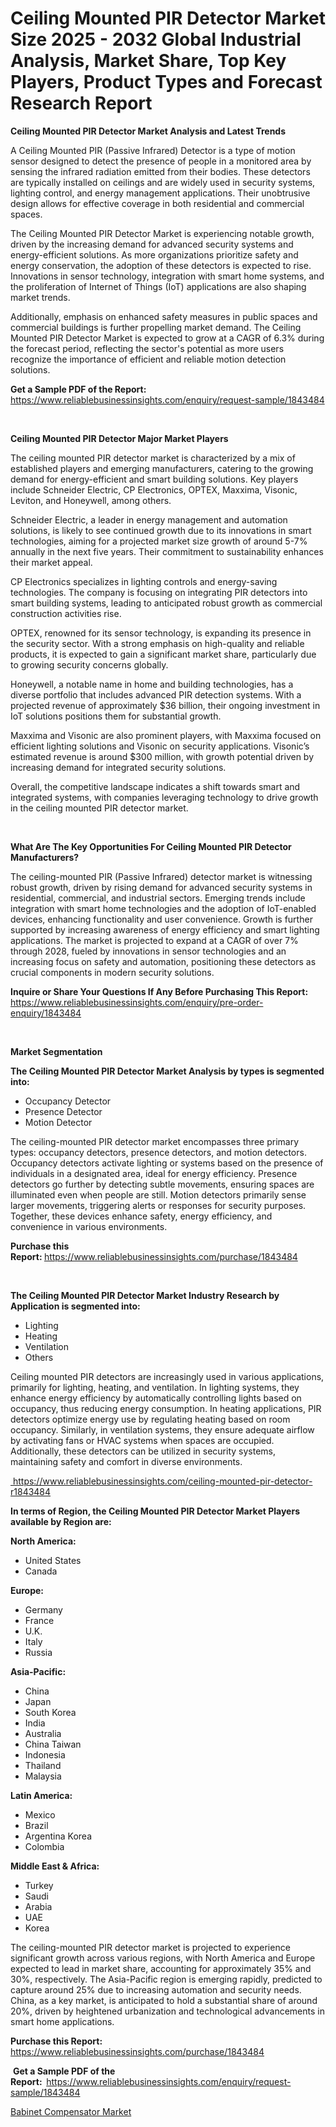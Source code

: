 <p><h1>Ceiling Mounted PIR Detector Market Size 2025 - 2032 Global Industrial Analysis, Market Share, Top Key Players, Product Types and Forecast Research Report</h1></p><p><strong>Ceiling Mounted PIR Detector Market Analysis and Latest Trends</strong></p>
<p><p>A Ceiling Mounted PIR (Passive Infrared) Detector is a type of motion sensor designed to detect the presence of people in a monitored area by sensing the infrared radiation emitted from their bodies. These detectors are typically installed on ceilings and are widely used in security systems, lighting control, and energy management applications. Their unobtrusive design allows for effective coverage in both residential and commercial spaces.</p><p>The Ceiling Mounted PIR Detector Market is experiencing notable growth, driven by the increasing demand for advanced security systems and energy-efficient solutions. As more organizations prioritize safety and energy conservation, the adoption of these detectors is expected to rise. Innovations in sensor technology, integration with smart home systems, and the proliferation of Internet of Things (IoT) applications are also shaping market trends.</p><p>Additionally, emphasis on enhanced safety measures in public spaces and commercial buildings is further propelling market demand. The Ceiling Mounted PIR Detector Market is expected to grow at a CAGR of 6.3% during the forecast period, reflecting the sector's potential as more users recognize the importance of efficient and reliable motion detection solutions.</p></p>
<p><strong>Get a Sample PDF of the Report:&nbsp;</strong> <a href="https://www.reliablebusinessinsights.com/enquiry/request-sample/1843484?utm_campaign=2752&utm_medium=2&utm_source=Github&utm_content=ia&utm_term=06042025&utm_id=ceiling-mounted-pir-detector">https://www.reliablebusinessinsights.com/enquiry/request-sample/1843484</a></p>
<p>&nbsp;</p>
<p><strong>Ceiling Mounted PIR Detector Major Market Players</strong></p>
<p><p>The ceiling mounted PIR detector market is characterized by a mix of established players and emerging manufacturers, catering to the growing demand for energy-efficient and smart building solutions. Key players include Schneider Electric, CP Electronics, OPTEX, Maxxima, Visonic, Leviton, and Honeywell, among others.</p><p>Schneider Electric, a leader in energy management and automation solutions, is likely to see continued growth due to its innovations in smart technologies, aiming for a projected market size growth of around 5-7% annually in the next five years. Their commitment to sustainability enhances their market appeal.</p><p>CP Electronics specializes in lighting controls and energy-saving technologies. The company is focusing on integrating PIR detectors into smart building systems, leading to anticipated robust growth as commercial construction activities rise. </p><p>OPTEX, renowned for its sensor technology, is expanding its presence in the security sector. With a strong emphasis on high-quality and reliable products, it is expected to gain a significant market share, particularly due to growing security concerns globally.</p><p>Honeywell, a notable name in home and building technologies, has a diverse portfolio that includes advanced PIR detection systems. With a projected revenue of approximately $36 billion, their ongoing investment in IoT solutions positions them for substantial growth.</p><p>Maxxima and Visonic are also prominent players, with Maxxima focused on efficient lighting solutions and Visonic on security applications. Visonic’s estimated revenue is around $300 million, with growth potential driven by increasing demand for integrated security solutions.</p><p>Overall, the competitive landscape indicates a shift towards smart and integrated systems, with companies leveraging technology to drive growth in the ceiling mounted PIR detector market.</p></p>
<p>&nbsp;</p>
<p><strong>What Are The Key Opportunities For Ceiling Mounted PIR Detector Manufacturers?</strong></p>
<p><p>The ceiling-mounted PIR (Passive Infrared) detector market is witnessing robust growth, driven by rising demand for advanced security systems in residential, commercial, and industrial sectors. Emerging trends include integration with smart home technologies and the adoption of IoT-enabled devices, enhancing functionality and user convenience. Growth is further supported by increasing awareness of energy efficiency and smart lighting applications. The market is projected to expand at a CAGR of over 7% through 2028, fueled by innovations in sensor technologies and an increasing focus on safety and automation, positioning these detectors as crucial components in modern security solutions.</p></p>
<p><strong>Inquire or Share Your Questions If Any Before Purchasing This Report:</strong> <a href="https://www.reliablebusinessinsights.com/enquiry/pre-order-enquiry/1843484?utm_campaign=2752&utm_medium=2&utm_source=Github&utm_content=ia&utm_term=06042025&utm_id=ceiling-mounted-pir-detector">https://www.reliablebusinessinsights.com/enquiry/pre-order-enquiry/1843484</a></p>
<p>&nbsp;</p>
<p><strong>Market Segmentation</strong></p>
<p><strong>The Ceiling Mounted PIR Detector Market Analysis by types is segmented into:</strong></p>
<p><ul><li>Occupancy Detector</li><li>Presence Detector</li><li>Motion Detector</li></ul></p>
<p><p>The ceiling-mounted PIR detector market encompasses three primary types: occupancy detectors, presence detectors, and motion detectors. Occupancy detectors activate lighting or systems based on the presence of individuals in a designated area, ideal for energy efficiency. Presence detectors go further by detecting subtle movements, ensuring spaces are illuminated even when people are still. Motion detectors primarily sense larger movements, triggering alerts or responses for security purposes. Together, these devices enhance safety, energy efficiency, and convenience in various environments.</p></p>
<p><strong>Purchase this Report:&nbsp;</strong><a href="https://www.reliablebusinessinsights.com/purchase/1843484?utm_campaign=2752&utm_medium=2&utm_source=Github&utm_content=ia&utm_term=06042025&utm_id=ceiling-mounted-pir-detector">https://www.reliablebusinessinsights.com/purchase/1843484</a></p>
<p>&nbsp;</p>
<p><strong>The Ceiling Mounted PIR Detector Market Industry Research by Application is segmented into:</strong></p>
<p><ul><li>Lighting</li><li>Heating</li><li>Ventilation</li><li>Others</li></ul></p>
<p><p>Ceiling mounted PIR detectors are increasingly used in various applications, primarily for lighting, heating, and ventilation. In lighting systems, they enhance energy efficiency by automatically controlling lights based on occupancy, thus reducing energy consumption. In heating applications, PIR detectors optimize energy use by regulating heating based on room occupancy. Similarly, in ventilation systems, they ensure adequate airflow by activating fans or HVAC systems when spaces are occupied. Additionally, these detectors can be utilized in security systems, maintaining safety and comfort in diverse environments.</p></p>
<p><a href="https://www.reliablebusinessinsights.com/ceiling-mounted-pir-detector-r1843484?utm_campaign=2752&utm_medium=2&utm_source=Github&utm_content=ia&utm_term=06042025&utm_id=ceiling-mounted-pir-detector">&nbsp;https://www.reliablebusinessinsights.com/ceiling-mounted-pir-detector-r1843484</a></p>
<p><strong>In terms of Region, the Ceiling Mounted PIR Detector Market Players available by Region are:</strong></p>
<p>
    <p> <strong> North America: </strong>
        <ul>
            <li>United States</li>
            <li>Canada</li>
        </ul>
        </p> 
    <p> <strong> Europe: </strong>
        <ul>
            <li>Germany</li>
            <li>France</li>
            <li>U.K.</li>
            <li>Italy</li>
            <li>Russia</li>
        </ul>
        </p> 
    <p> <strong> Asia-Pacific: </strong>
        <ul>
            <li>China</li>
            <li>Japan</li>
            <li>South Korea</li>
            <li>India</li>
            <li>Australia</li>
            <li>China Taiwan</li>
            <li>Indonesia</li>
            <li>Thailand</li>
            <li>Malaysia</li>
        </ul>
        </p> 
    <p> <strong> Latin America: </strong>
        <ul>
            <li>Mexico</li>
            <li>Brazil</li>
            <li>Argentina Korea</li>
            <li>Colombia</li>
        </ul>
        </p> 
    <p> <strong> Middle East & Africa: </strong>
        <ul>
            <li>Turkey</li>
            <li>Saudi</li>
            <li>Arabia</li>
            <li>UAE</li>
            <li>Korea</li>
        </ul>
    </p>
    </p>
<p><p>The ceiling-mounted PIR detector market is projected to experience significant growth across various regions, with North America and Europe expected to lead in market share, accounting for approximately 35% and 30%, respectively. The Asia-Pacific region is emerging rapidly, predicted to capture around 25% due to increasing automation and security needs. China, as a key market, is anticipated to hold a substantial share of around 20%, driven by heightened urbanization and technological advancements in smart home applications.</p></p>
<p><strong>Purchase this Report: </strong><a href="https://www.reliablebusinessinsights.com/purchase/1843484?utm_campaign=2752&utm_medium=2&utm_source=Github&utm_content=ia&utm_term=06042025&utm_id=ceiling-mounted-pir-detector">https://www.reliablebusinessinsights.com/purchase/1843484</a></p>
<p>&nbsp;<strong>Get a Sample PDF of the Report:&nbsp;&nbsp;</strong><a href="https://www.reliablebusinessinsights.com/enquiry/request-sample/1843484?utm_campaign=2752&utm_medium=2&utm_source=Github&utm_content=ia&utm_term=06042025&utm_id=ceiling-mounted-pir-detector">https://www.reliablebusinessinsights.com/enquiry/request-sample/1843484</a></p>
<p><strong></strong></p>
<p><p><a href="https://github.com/zanoligarav/Market-Research-Report-List-1/blob/main/babinet-compensator-market.md?utm_campaign=2752&utm_medium=2&utm_source=Github&utm_content=ia&utm_term=06042025&utm_id=ceiling-mounted-pir-detector">Babinet Compensator Market</a></p></p>